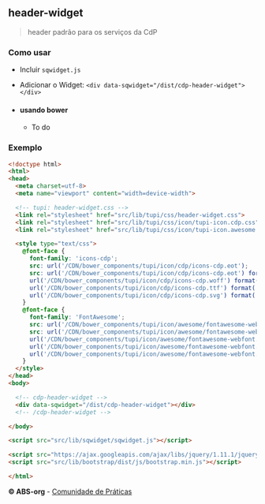 ## header-widget
> header padrão para os serviços da CdP

### Como usar
- Incluir ```sqwidget.js```
- Adicionar o Widget:
```<div data-sqwidget="/dist/cdp-header-widget"></div>```

- #### usando bower
  - To do

### Exemplo
```html
<!doctype html>
<html>
<head>
  <meta charset=utf-8>
  <meta name="viewport" content="width=device-width">

  <!-- tupi: header-widget.css -->
  <link rel="stylesheet" href="src/lib/tupi/css/header-widget.css">
  <link rel="stylesheet" href="src/lib/tupi/css/icon/tupi-icon.cdp.css">
  <link rel="stylesheet" href="src/lib/tupi/css/icon/tupi-icon.awesome.css">

  <style type="text/css">
    @font-face {
      font-family: 'icons-cdp';
      src: url('/CDN/bower_components/tupi/icon/cdp/icons-cdp.eot');
      src: url('/CDN/bower_components/tupi/icon/cdp/icons-cdp.eot') format('embedded-opentype'),
      url('/CDN/bower_components/tupi/icon/cdp/icons-cdp.woff') format('woff'),
      url('/CDN/bower_components/tupi/icon/cdp/icons-cdp.ttf') format('truetype'),
      url('/CDN/bower_components/tupi/icon/cdp/icons-cdp.svg') format('svg');
    }
    @font-face {
      font-family: 'FontAwesome';
      src: url('/CDN/bower_components/tupi/icon/awesome/fontawesome-webfont.eot');
      src: url('/CDN/bower_components/tupi/icon/awesome/fontawesome-webfont.eot') format('embedded-opentype'),
      url('/CDN/bower_components/tupi/icon/awesome/fontawesome-webfont.woff') format('woff'),
      url('/CDN/bower_components/tupi/icon/awesome/fontawesome-webfont.ttf') format('truetype'),
      url('/CDN/bower_components/tupi/icon/awesome/fontawesome-webfont.svg') format('svg');
    }
  </style>
</head>
<body>

  <!-- cdp-header-widget -->
  <div data-sqwidget="/dist/cdp-header-widget"></div>
  <!-- /cdp-header-widget -->

</body>

<script src="src/lib/sqwidget/sqwidget.js"></script>

<script src="https://ajax.googleapis.com/ajax/libs/jquery/1.11.1/jquery.min.js"></script>
<script src="src/lib/bootstrap/dist/js/bootstrap.min.js"></script>

</html>
```

**© ABS-org** - [Comunidade de Práticas](http://atencaobasica.org.br/)
